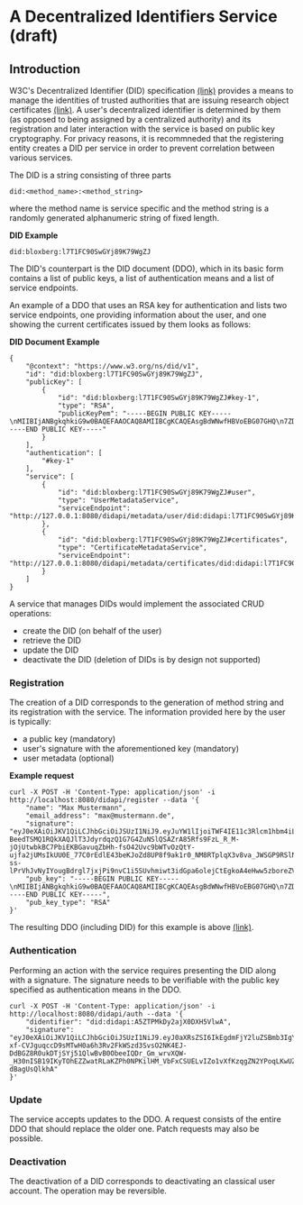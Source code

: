 # A Decentralized Identifiers Service (draft)

## Introduction
W3C's Decentralized Identifier (DID) specification [(link)](https://www.w3.org/TR/did-core/) provides a means to manage the identities of trusted authorities that are issuing research object certificates [(link)](blips/blip-2-researchcertificate.md). 
A user's decentralized identifier is determined by them (as opposed to being assigned by a centralized authority) and its registration and later interaction with the service is based on public key cryptography. For privacy reasons, it is recommneded that the registering entity creates a DID per service in order to prevent correlation between various services.

The DID is a string consisting of three parts

~~~
did:<method_name>:<method_string>
~~~

where the method name is service specific and the method string is a randomly generated alphanumeric string of fixed length.

**DID Example**
~~~
did:bloxberg:l7T1FC90SwGYj89K79WgZJ
~~~

The DID's counterpart is the DID document (DDO), which in its basic form contains a list of public keys, a list of authentication means and a list of service endpoints.

An example of a DDO that uses an RSA key for authentication and lists two service endpoints, one providing information about the user, and one showing the current certificates issued by them looks as follows:

**DID Document Example<a name="ddo_example"></a>**
~~~
{
	"@context": "https://www.w3.org/ns/did/v1",
	"id": "did:bloxberg:l7T1FC90SwGYj89K79WgZJ",
	"publicKey": [
		{
			"id": "did:bloxberg:l7T1FC90SwGYj89K79WgZJ#key-1",
			"type": "RSA",
			"publicKeyPem": "-----BEGIN PUBLIC KEY-----\nMIIBIjANBgkqhkiG9w0BAQEFAAOCAQ8AMIIBCgKCAQEAsgBdWNwfHBVoEBG07GHQ\n7ZD4htyot1AM2udDAkI8zRA/+lLQQDSw+vpP8cDZYz1dpytxsXj6TqWiPB45Zxu/\nRAJOdJ91+BhTLoaO6HldUsuPljh7cyMBQGJ9Co5yazjcI39jrunBEzambd6sVbvL\nZrdFHgETnWMMcknovtrkep4S3wi073L3YFR8iC+RAzSezqZjskjpnG27HgEto3F4\nzDK1dkjA4xOiigPCIZTjnQ+g/lUp3fe0B0MEH0VJuaUMRyCYICXhEeEqLfUwBaMi\nQdEQPQjEWsCIt8yVEW3Z/aotLsVGIoZfKB7LdTSBnjlth4skmNDMSMLOU44NJApr\nVQIDAQAB\n-----END PUBLIC KEY-----"
		}
	],
	"authentication": [
		"#key-1"
	],
	"service": [
		{
			"id": "did:bloxberg:l7T1FC90SwGYj89K79WgZJ#user",
			"type": "UserMetadataService",
			"serviceEndpoint": "http://127.0.0.1:8080/didapi/metadata/user/did:didapi:l7T1FC90SwGYj89K79WgZJ"
		},
		{
			"id": "did:bloxberg:l7T1FC90SwGYj89K79WgZJ#certificates",
			"type": "CertificateMetadataService",
			"serviceEndpoint": "http://127.0.0.1:8080/didapi/metadata/certificates/did:didapi:l7T1FC90SwGYj89K79WgZJ"
		}
	]
}
~~~

A service that manages DIDs would implement the associated CRUD operations:
* create the DID (on behalf of the user)
* retrieve the DID
* update the DID 
* deactivate the DID (deletion of DIDs is by design not supported)


### Registration
The creation of a DID corresponds to the generation of method string and its registration with the service. The information provided here by the user is typically:
* a public key (mandatory)
* user's signature with the aforementioned key (mandatory) 
* user metadata (optional)

**Example request**

~~~
curl -X POST -H 'Content-Type: application/json' -i http://localhost:8080/didapi/register --data '{
    "name": "Max Mustermann",
    "email_address": "max@mustermann.de",
    "signature": "eyJ0eXAiOiJKV1QiLCJhbGciOiJSUzI1NiJ9.eyJuYW1lIjoiTWF4IE11c3Rlcm1hbm4iLCJlbWFpbF9hZGRyZXNzIjoibWF4QG11c3Rlcm1hbm4uZGUifQ.kjQ1yrCdV_EA6qToOlEkw5zObF9RqaW-BeedTSMQ1RQkXAQJlT3JdyrdqzQ1G7G4ZuNSlQSAZrA85Rfs9FzL_R_M-jOjUtwbkBC7PbiEKBGavuqZbHh-fsO42Uvc9bWTvOzQtY-ujfa2jUMsIkUU0E_77C0rEdlE43beKJoZd8UP8f9ak1r0_NM8RTplqX3v8va_JWSGP9RSlNz1vbICN09JyKyMOy1jgbCk-ss-lPrVhJvNyIYougBdrgl7jxjPi9nvC1i5SUvhmiwt3idGpa6olejCtEgkoA4eHww5zboreZVdzeVWmVh1DGnc_ibe0B6EotpPysnHZxrL7e78Ow",
    "pub_key": "-----BEGIN PUBLIC KEY-----\nMIIBIjANBgkqhkiG9w0BAQEFAAOCAQ8AMIIBCgKCAQEAsgBdWNwfHBVoEBG07GHQ\n7ZD4htyot1AM2udDAkI8zRA/+lLQQDSw+vpP8cDZYz1dpytxsXj6TqWiPB45Zxu/\nRAJOdJ91+BhTLoaO6HldUsuPljh7cyMBQGJ9Co5yazjcI39jrunBEzambd6sVbvL\nZrdFHgETnWMMcknovtrkep4S3wi073L3YFR8iC+RAzSezqZjskjpnG27HgEto3F4\nzDK1dkjA4xOiigPCIZTjnQ+g/lUp3fe0B0MEH0VJuaUMRyCYICXhEeEqLfUwBaMi\nQdEQPQjEWsCIt8yVEW3Z/aotLsVGIoZfKB7LdTSBnjlth4skmNDMSMLOU44NJApr\nVQIDAQAB\n-----END PUBLIC KEY-----",
    "pub_key_type": "RSA"
}'
~~~

The resulting DDO (including DID) for this example is above [(link)](#ddo_example).

### Authentication
Performing an action with the service requires presenting the DID along with a signature. The signature needs to be verifiable with the public key specified as authentication means in the DDO.

~~~
curl -X POST -H 'Content-Type: application/json' -i http://localhost:8080/didapi/auth --data '{
    "didentifier": "did:didapi:A5ZTPMkDy2ajX0DXH5VlwA",
    "signature": "eyJ0eXAiOiJKV1QiLCJhbGciOiJSUzI1NiJ9.eyJ0aXRsZSI6IkEgdmFjY2luZSBmb3IgY292aWQtMTkiLCJhYnN0cmFjdCI6IkEgdmVyeSBpbnNpZ2h0ZnVsIGFic3RyYWN0Iiwia2V5d29yZHMiOiJjb3ZpZC0xOTsgdmFjY2luZTsgc3VzdGFpbmFiaWxpdHkiLCJhdXRob3IiOiJNYXggTXVzdGVybWFubiIsInVybCI6Imh0dHA6Ly93d3cubWF4bXVzdGVybWFubi5kZS9yZXNlYXJjaC9jb3ZpZC0xOV92YWNjaW5lLnBkZiJ9.RvTRy623gvFwW5JVMjj_r0GMzz9OMu82CFEwNdVsVc_mN7bKLzjj64uERPrJk9r0ttmswXKltE2P7J5k7L4T2WAjljk1pWInsTz1koJEFJev93BRqNGfyh0b8eilfFYTzgGYhjjvIBLKUCvx0cYBiJsKfNN8EuP-xf-CVJguqccD9sMTwH0a6h3Rv2FkWSzd3SvsO2NK4EJ-DdBGZ8R0ukDTjSYj51QlwBvB0ObeeIQDr_Gm_wrvXQW-_H30nISB19IKyTOhEZZwatRLaKZPh0NPKilHM_VbFxCSUELvIZo1vXfKzqgZN2YPoqLKwUZ39Xgbf8Y9qi-dBagUsQlkhA"
}'
~~~

### Update
The service accepts updates to the DDO. A request consists of the entire DDO that should replace the older one. Patch requests may also be possible.

### Deactivation
The deactivation of a DID corresponds to deactivating an classical user account. The operation may be reversible.  
